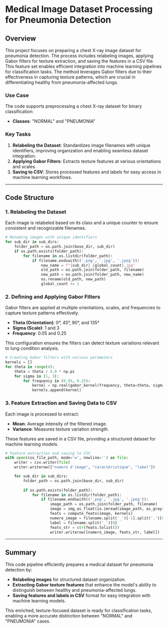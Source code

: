 # Medical Image Dataset Processing for Pneumonia Detection

## Overview

This project focuses on preparing a chest X-ray image dataset for pneumonia detection. The process includes relabeling images, applying Gabor filters for texture extraction, and saving the features in a CSV file. This feature set enables efficient integration into machine learning pipelines for classification tasks. The method leverages Gabor filters due to their effectiveness in capturing texture patterns, which are crucial in differentiating healthy from pneumonia-affected lungs.

### Use Case

The code supports preprocessing a chest X-ray dataset for binary classification:
- **Classes**: "NORMAL" and "PNEUMONIA"
  
### Key Tasks

1. **Relabeling the Dataset**: Standardizes image filenames with unique identifiers, improving organization and enabling seamless dataset integration.
2. **Applying Gabor Filters**: Extracts texture features at various orientations and scales.
3. **Saving to CSV**: Stores processed features and labels for easy access in machine learning workflows.

---

## Code Structure

### 1. Relabeling the Dataset

Each image is relabeled based on its class and a unique counter to ensure consistent and recognizable filenames.

```python
# Renaming images with unique identifiers
for sub_dir in sub_dirs:
    folder_path = os.path.join(base_dir, sub_dir)
    if os.path.exists(folder_path):
        for filename in os.listdir(folder_path):
            if filename.endswith(('.png', '.jpg', '.jpeg')):
                new_name = f"{sub_dir}_{global_count}.jpg"
                old_path = os.path.join(folder_path, filename)
                new_path = os.path.join(folder_path, new_name)
                os.rename(old_path, new_path)
                global_count += 1
```

### 2. Defining and Applying Gabor Filters

Gabor filters are applied at multiple orientations, scales, and frequencies to capture texture patterns effectively.

- **Theta (Orientation)**: 0°, 45°, 90°, and 135°
- **Sigma (Scale)**: 1 and 3
- **Frequency**: 0.05 and 0.25

This configuration ensures the filters can detect texture variations relevant to lung condition analysis.

```python
# Creating Gabor filters with various parameters
kernels = []
for theta in range(4):
    theta = theta / 4.0 * np.pi
    for sigma in (1, 3):
        for frequency in (0.05, 0.25):
            kernel = np.real(gabor_kernel(frequency, theta=theta, sigma_x=sigma, sigma_y=sigma))
            kernels.append(kernel)
```

### 3. Feature Extraction and Saving Data to CSV

Each image is processed to extract:
- **Mean**: Average intensity of the filtered image.
- **Variance**: Measures texture variation strength.

These features are saved in a CSV file, providing a structured dataset for machine learning models.

```python
# Feature extraction and saving to CSV
with open(csv_file_path, mode='w', newline='') as file:
    writer = csv.writer(file)
    writer.writerow(["numero d'image", "caractéristique", "label"])

    for sub_dir in sub_dirs:
        folder_path = os.path.join(base_dir, sub_dir)
        
        if os.path.exists(folder_path):
            for filename in os.listdir(folder_path):
                if filename.endswith(('.png', '.jpg', '.jpeg')):
                    image_path = os.path.join(folder_path, filename)
                    image = img_as_float(io.imread(image_path, as_gray=True))
                    feats = compute_feats(image, kernels)
                    numero_image = filename.split('_')[-1].split('.')[0]
                    label = filename.split('_')[0]
                    feats_str = str(feats.tolist())
                    writer.writerow([numero_image, feats_str, label])
```

---

## Summary

This code pipeline efficiently prepares a medical dataset for pneumonia detection by:
- **Relabeling images** for structured dataset organization.
- **Extracting Gabor texture features** that enhance the model's ability to distinguish between healthy and pneumonia-affected lungs.
- **Saving features and labels in CSV** format for easy integration with machine learning models.

This enriched, texture-focused dataset is ready for classification tasks, enabling a more accurate distinction between "NORMAL" and "PNEUMONIA" cases.